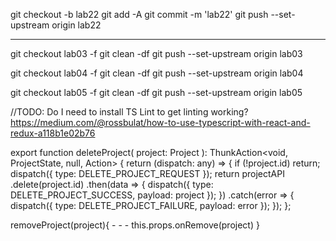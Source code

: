git checkout -b lab22
git add -A
git commit -m 'lab22'
git push --set-upstream origin lab22

---

git checkout lab03 -f
git clean -df
git push --set-upstream origin lab03

git checkout lab04 -f
git clean -df
git push --set-upstream origin lab04

git checkout lab05 -f
git clean -df
git push --set-upstream origin lab05

//TODO: Do I need to install TS Lint to get linting working?
https://medium.com/@rossbulat/how-to-use-typescript-with-react-and-redux-a118b1e02b76

export function deleteProject(
project: Project
): ThunkAction<void, ProjectState, null, Action<string>> {
return (dispatch: any) => {
if (!project.id) return;
dispatch({ type: DELETE_PROJECT_REQUEST });
return projectAPI
.delete(project.id)
.then(data => {
dispatch({ type: DELETE_PROJECT_SUCCESS, payload: project });
})
.catch(error => {
dispatch({ type: DELETE_PROJECT_FAILURE, payload: error });
});
};

removeProject(project){ - - -
this.props.onRemove(project)
}
